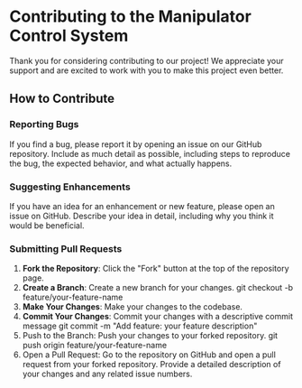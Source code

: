# Contributing to the Manipulator Control System

Thank you for considering contributing to our project! We appreciate your support and are excited to work with you to make this project even better.

## How to Contribute

### Reporting Bugs

If you find a bug, please report it by opening an issue on our GitHub repository. Include as much detail as possible, including steps to reproduce the bug, the expected behavior, and what actually happens.

### Suggesting Enhancements

If you have an idea for an enhancement or new feature, please open an issue on GitHub. Describe your idea in detail, including why you think it would be beneficial.

### Submitting Pull Requests

1. **Fork the Repository**: Click the "Fork" button at the top of the repository page.
2. **Create a Branch**: Create a new branch for your changes.
   git checkout -b feature/your-feature-name
3. **Make Your Changes**: Make your changes to the codebase.
4. **Commit Your Changes**: Commit your changes with a descriptive commit message
   git commit -m "Add feature: your feature description"
5. Push to the Branch: Push your changes to your forked repository.
   git push origin feature/your-feature-name
6. Open a Pull Request: Go to the repository on GitHub and open a pull request from your forked repository. Provide a detailed description of your changes and any related issue numbers.
